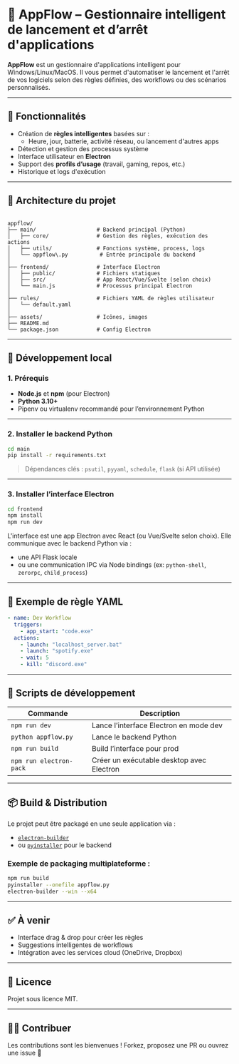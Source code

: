 
# 🔄 AppFlow – Gestionnaire intelligent de lancement et d’arrêt d'applications

**AppFlow** est un gestionnaire d'applications intelligent pour Windows/Linux/MacOS. Il vous permet d'automatiser le lancement et l'arrêt de vos logiciels selon des règles définies, des workflows ou des scénarios personnalisés.

---

## 🧠 Fonctionnalités

- Création de **règles intelligentes** basées sur :
  - Heure, jour, batterie, activité réseau, ou lancement d'autres apps
- Détection et gestion des processus système
- Interface utilisateur en **Electron**
- Support des **profils d’usage** (travail, gaming, repos, etc.)
- Historique et logs d'exécution

---

## 🧱 Architecture du projet

```

appflow/
├── main/                   # Backend principal (Python)
│   ├── core/               # Gestion des règles, exécution des actions
│   ├── utils/              # Fonctions système, process, logs
│   └── appflow\.py          # Entrée principale du backend
│
├── frontend/               # Interface Electron
│   ├── public/             # Fichiers statiques
│   ├── src/                # App React/Vue/Svelte (selon choix)
│   └── main.js             # Processus principal Electron
│
├── rules/                  # Fichiers YAML de règles utilisateur
│   └── default.yaml
│
├── assets/                 # Icônes, images
├── README.md
└── package.json            # Config Electron

````

---

## 🚀 Développement local

### 1. Prérequis

- **Node.js** et **npm** (pour Electron)
- **Python 3.10+**
- Pipenv ou virtualenv recommandé pour l’environnement Python

---

### 2. Installer le backend Python

```bash
cd main
pip install -r requirements.txt
````

> Dépendances clés : `psutil`, `pyyaml`, `schedule`, `flask` (si API utilisée)

---

### 3. Installer l’interface Electron

```bash
cd frontend
npm install
npm run dev
```

L'interface est une app Electron avec React (ou Vue/Svelte selon choix). Elle communique avec le backend Python via :

* une API Flask locale
* ou une communication IPC via Node bindings (ex: `python-shell`, `zerorpc`, `child_process`)

---

## 🧪 Exemple de règle YAML

```yaml
- name: Dev Workflow
  triggers:
    - app_start: "code.exe"
  actions:
    - launch: "localhost_server.bat"
    - launch: "spotify.exe"
    - wait: 5
    - kill: "discord.exe"
```

---

## 🧰 Scripts de développement

| Commande                | Description                              |
| ----------------------- | ---------------------------------------- |
| `npm run dev`           | Lance l’interface Electron en mode dev   |
| `python appflow.py`     | Lance le backend Python                  |
| `npm run build`         | Build l’interface pour prod              |
| `npm run electron-pack` | Créer un exécutable desktop avec Electron |

---

## 📦 Build & Distribution

Le projet peut être packagé en une seule application via :

* [`electron-builder`](https://www.electron.build/)
* ou [`pyinstaller`](https://pyinstaller.org/) pour le backend

### Exemple de packaging multiplateforme :

```bash
npm run build
pyinstaller --onefile appflow.py
electron-builder --win --x64
```

---

## ✅ À venir

* Interface drag & drop pour créer les règles
* Suggestions intelligentes de workflows
* Intégration avec les services cloud (OneDrive, Dropbox)

---

## 📄 Licence

Projet sous licence MIT.

---

## 👨‍💻 Contribuer

Les contributions sont les bienvenues ! Forkez, proposez une PR ou ouvrez une issue 🚀

